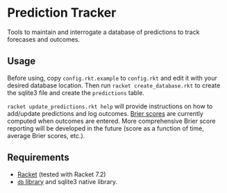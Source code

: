 # Prediction Tracker

Tools to maintain and interrogate a database of predictions to track forecases and outcomes.

## Usage

Before using, copy `config.rkt.example` to `config.rkt` and edit it with your desired database location.
Then run `racket create_database.rkt` to create the sqlite3 file and create the `predictions` table.

`racket update_predictions.rkt help` will provide instructions on how to add/update predictions and log outcomes. 
[Brier scores](https://en.wikipedia.org/wiki/Brier_score) are currently computed when outcomes are entered.
More comprehensive Brier score reporting will be developed in the future (score as a function of time, average Brier scores, etc.).

## Requirements

* [Racket](https://racket-lang.org/) (tested with Racket 7.2)
* [`db` library](https://docs.racket-lang.org/db/index.html) and sqlite3 native library.

